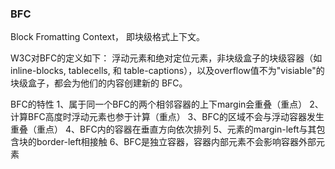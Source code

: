 ### BFC

Block Fromatting Context， 即块级格式上下文。

W3C对BFC的定义如下： 浮动元素和绝对定位元素，非块级盒子的块级容器（如 inline-blocks, tablecells, 和 table-captions），以及overflow值不为"visiable"的块级盒子，都会为他们的内容创建新的 BFC。

BFC的特性
1、属于同一个BFC的两个相邻容器的上下margin会重叠（重点）
2、计算BFC高度时浮动元素也参于计算（重点）
3、BFC的区域不会与浮动容器发生重叠（重点）
4、BFC内的容器在垂直方向依次排列
5、元素的margin-left与其包含块的border-left相接触
6、BFC是独立容器，容器内部元素不会影响容器外部元素
